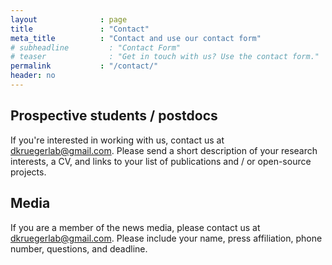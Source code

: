 ```yaml
---
layout              : page
title               : "Contact"
meta_title          : "Contact and use our contact form"
# subheadline         : "Contact Form"
# teaser              : "Get in touch with us? Use the contact form."
permalink           : "/contact/"
header: no
---
```

## Prospective students / postdocs
If you're interested in working with us, contact us at [dkruegerlab@gmail.com](mailto:dkruegerlab@gmail.com). Please send a short description of your research interests, a CV, and links to your list of publications and / or open-source projects.

## Media
If you are a member of the news media, please contact us at [dkruegerlab@gmail.com](mailto:dkruegerlab@gmail.com). Please include your name, press affiliation, phone number, questions, and deadline.
